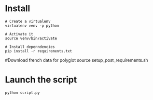 # Install
```
# Create a virtualenv
virtualenv venv -p python

# Activate it
source venv/bin/activate

# Install depenndencies
pip install -r requirements.txt
```
#Download french data for polyglot
source setup_post_requirements.sh


# Launch the script
```
python script.py
```
